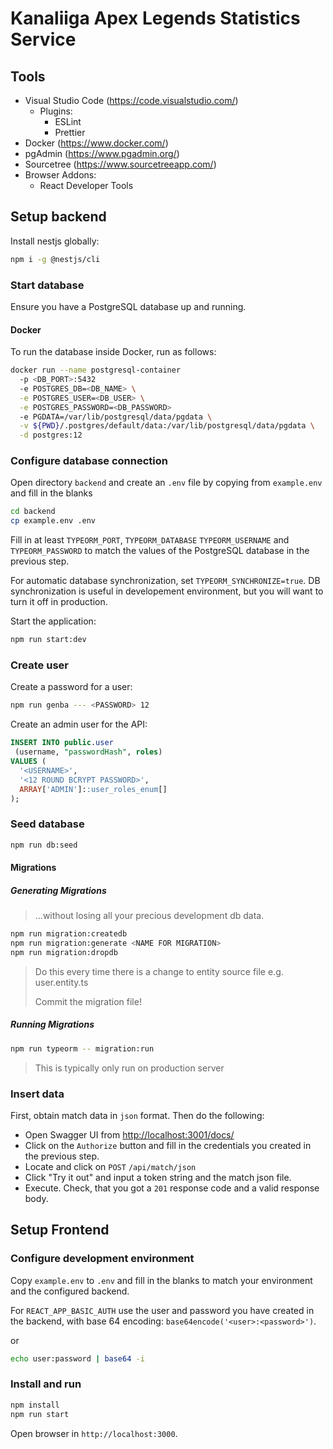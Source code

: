 # Kanaliiga Apex Legends Statistics Service

## Tools

- Visual Studio Code (<https://code.visualstudio.com/>)
  - Plugins:
    - ESLint
    - Prettier
- Docker (<https://www.docker.com/>)
- pgAdmin (<https://www.pgadmin.org/>)
- Sourcetree (<https://www.sourcetreeapp.com/>)
- Browser Addons:
  - React Developer Tools

## Setup backend

Install nestjs globally:

```bash
npm i -g @nestjs/cli
```

### Start database

Ensure you have a PostgreSQL database up and running.

#### Docker

To run the database inside Docker, run as follows:

```bash
docker run --name postgresql-container
  -p <DB_PORT>:5432
  -e POSTGRES_DB=<DB_NAME> \
  -e POSTGRES_USER=<DB_USER> \
  -e POSTGRES_PASSWORD=<DB_PASSWORD>
  -e PGDATA=/var/lib/postgresql/data/pgdata \
  -v ${PWD}/.postgres/default/data:/var/lib/postgresql/data/pgdata \
  -d postgres:12
```

### Configure database connection

Open directory `backend` and create an `.env` file by copying from
`example.env` and fill in the blanks

```bash
cd backend
cp example.env .env
```

Fill in at least `TYPEORM_PORT`, `TYPEORM_DATABASE` `TYPEORM_USERNAME` and `TYPEORM_PASSWORD`
to match the values of the PostgreSQL database in the previous step.

For automatic database synchronization, set `TYPEORM_SYNCHRONIZE=true`. DB synchronization is useful in developement environment, but you will want to turn it off in production.

Start the application:

```bash
npm run start:dev
```

### Create user

Create a password for a user:

```bash
npm run genba --- <PASSWORD> 12
```

Create an admin user for the API:

```sql
INSERT INTO public.user
 (username, "passwordHash", roles)
VALUES (
  '<USERNAME>',
  '<12 ROUND BCRYPT PASSWORD>',
  ARRAY['ADMIN']::user_roles_enum[]
);
```

### Seed database

```bash
npm run db:seed
```

#### Migrations

##### Generating Migrations

> ...without losing all your precious development db data.

```bash
npm run migration:createdb
npm run migration:generate <NAME FOR MIGRATION>
npm run migration:dropdb
```

> Do this every time there is a change to entity source file
> e.g. user.entity.ts
>
> Commit the migration file!

##### Running Migrations

```bash
npm run typeorm -- migration:run
```

> This is typically only run on production server

### Insert data

First, obtain match data in `json` format. Then do the following:

- Open Swagger UI from <http://localhost:3001/docs/>
- Click on the `Authorize` button and fill in the credentials you
  created in the previous step.
- Locate and click on `POST` `/api/match/json`
- Click "Try it out" and input a token string and the match json file.
- Execute. Check, that you got a `201` response code and a valid response body.

## Setup Frontend

### Configure development environment

Copy `example.env` to `.env` and fill in the blanks to match
your environment and the configured backend.

For `REACT_APP_BASIC_AUTH` use the user and password you have
created in the backend, with base 64 encoding: `base64encode('<user>:<password>')`.

or

```bash
echo user:password | base64 -i
```

### Install and run

```bash
npm install
npm run start
```

Open browser in `http://localhost:3000`.
